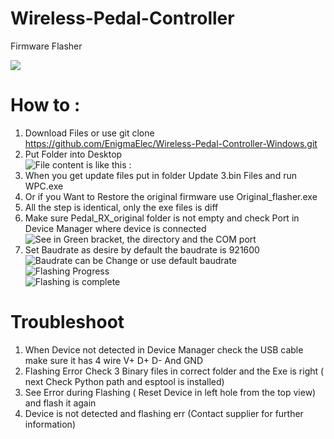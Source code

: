 # Wireless-Pedal-Controller
Firmware Flasher

![](https://github.com/EnigmaElec/Wireless-Pedal-Controller-Windows/blob/main/images/pedal.jpeg)


# How to :
1. Download Files or use git clone https://github.com/EnigmaElec/Wireless-Pedal-Controller-Windows.git </br>
2. Put Folder into Desktop</br>
![File content is like this : ](https://raw.githubusercontent.com/EnigmaElec/Wireless-Pedal-Controller-Windows/refs/heads/main/images/File%20Content.bmp)</br>
3. When you get update files put in folder Update 3.bin Files and run WPC.exe
4. Or if you Want to Restore the original firmware use Original_flasher.exe
5. All the step is identical, only the exe files is diff     
6. Make sure Pedal_RX_original folder is not empty and check Port in Device Manager where device is connected</br>
![See in Green bracket, the directory and the COM port](https://raw.githubusercontent.com/EnigmaElec/Wireless-Pedal-Controller-Windows/refs/heads/main/images/Original%20Flasher.bmp)</br>
5. Set Baudrate as desire by default the baudrate is 921600</br>
![Baudrate can be Change or use default baudrate](https://raw.githubusercontent.com/EnigmaElec/Wireless-Pedal-Controller-Windows/refs/heads/main/images/baudrate.bmp)</br>
![Flashing Progress](https://raw.githubusercontent.com/EnigmaElec/Wireless-Pedal-Controller-Windows/refs/heads/main/images/flashing%20progress.bmp)</br>
![Flashing is complete](https://raw.githubusercontent.com/EnigmaElec/Wireless-Pedal-Controller-Windows/refs/heads/main/images/Complete.bmp)</br>
   
# Troubleshoot
1. When Device not detected in Device Manager check the USB cable make sure it has 4 wire V+ D+ D- And GND
2. Flashing Error Check 3 Binary files in correct folder and the Exe is right ( next Check Python path and esptool is installed)
3. See Error during Flashing ( Reset Device in left hole from the top view) and flash it again
4. Device is not detected and flashing err (Contact supplier for further information)
